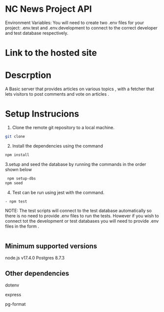 # NC News Project API

Environment Variables:
You will need to create two .env files for your project: .env.test and .env.development to connect to the correct developer and test database respectively.

# Link to the hosted site

# Descrption

A Basic server that provides articles on various topics , with a fetcher that lets visitors to post comments and vote on articles .

# Setup Instrucions

1. Clone the remote git repository to a local machine.

```bash
git clone
```

2. Install the dependencies using the command

```bash
npm install
```

3.setup and seed the database by running the commands in the order shown below

```bash
 npm setup-dbs
npm seed
```

4. Test can be run using jest with the command.

```bash
- npm test
```

NOTE:
The test scripts will connect to the test database automatically so there is no need to provide .env files to run the tests.
However if you wish to connect tot the development or test databases you will need to provide .env files in the form .

```PGDATABASE=**your--database-name-goes-here**

```

## Minimum supported versions

node.js v17.4.0
Postgres 8.7.3

## Other dependencies

dotenv

express

pg-format
